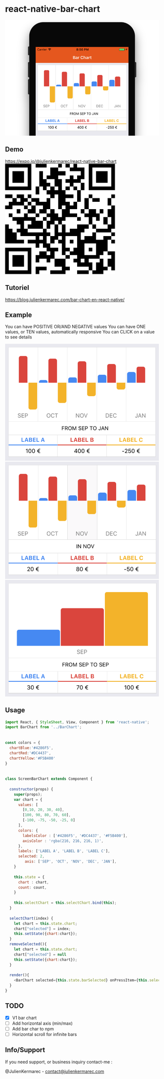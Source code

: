# react-native-bar-chart

![Screenshot](https://raw.githubusercontent.com/julienkermarec/react-native-bar-chart/master/screenshots/small.png)

## Demo

https://expo.io/@julienkermarec/react-native-bar-chart
![Screenshot](https://raw.githubusercontent.com/julienkermarec/react-native-bar-chart/master/screenshots/expo_bar_chart.png)

## Tutoriel

https://blog.julienkermarec.com/bar-chart-en-react-native/

## Example

You can have POSITIVE OR/AND NEGATIVE values
You can have ONE values, or TEN values, automatically responsive
You can CLICK on a value to see details

![Screenshot](https://raw.githubusercontent.com/julienkermarec/react-native-bar-chart/master/screenshots/1.png)
![Screenshot](https://raw.githubusercontent.com/julienkermarec/react-native-bar-chart/master/screenshots/2.png)
![Screenshot](https://raw.githubusercontent.com/julienkermarec/react-native-bar-chart/master/screenshots/4.png)


## Usage
```javascript
import React, { StyleSheet, View, Component } from 'react-native';
import BarChart from '../BarChart';


const colors = {
  chartBlue:'#4286F5',
  chartRed:'#DC4437',
  chartYellow:'#F5B400'
}


class ScreenBarChart extends Component {

  constructor(props) {
    super(props);
    var chart = {
      values: [
        [0,10, 20, 30, 40],
        [100, 90, 80, 70, 60],
        [-100, -75, -50, -25, 0]
      ],
      colors: {
        labelsColor : ['#4286F5', '#DC4437', '#F5B400'],
        axisColor : 'rgba(216, 216, 216, 1)',
      },
      labels: ['LABEL A', 'LABEL B', 'LABEL C'],
      selected: 2,
    	 axis: ['SEP', 'OCT', 'NOV', 'DEC', 'JAN'],
    }

    this.state = {
      chart : chart,
      count: count,
    }

    this.selectChart = this.selectChart.bind(this);
  }

  selectChart(index) {
    let chart = this.state.chart;
    chart["selected"] = index;
    this.setState({chart:chart});
  }
  removeSelected(){
    let chart = this.state.chart;
    chart["selected"] = null
    this.setState({chart:chart});
  }

  render(){
    <BarChart selected={this.state.barSelected} onPressItem={this.selectChart} height={180} chart={chart} />
  }
}

```

## TODO
- [X] V1 bar chart
- [ ] Add horizontal axis (min/max)
- [ ] Add bar char to npm
- [ ] Horizontal scroll for infinite bars

## Info/Support

If you need support, or business inquiry contact-me :

@JulienKermarec - contact@julienkermarec.com
